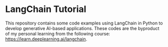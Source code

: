 # LangChain Tutorial
This repository contains some code examples using LangChain in Python to develop generative AI-based applications. 
These codes are the byproduct of my personal learning from the following course: https://learn.deeplearning.ai/langchain.


